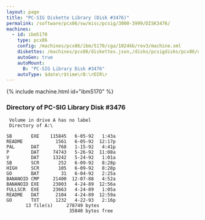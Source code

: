 ```yaml
---
layout: page
title: "PC-SIG Diskette Library (Disk #3476)"
permalink: /software/pcx86/sw/misc/pcsig/3000-3999/DISK3476/
machines:
  - id: ibm5170
    type: pcx86
    config: /machines/pcx86/ibm/5170/cga/1024kb/rev3/machine.xml
    diskettes: /machines/pcx86/diskettes.json,/disks/pcsigdisks/pcx86/diskettes.json
    autoGen: true
    autoMount:
      B: "PC-SIG Library Disk #3476"
    autoType: $date\r$time\rB:\rDIR\r
---
```


{% include machine.html id="ibm5170" %}

### Directory of PC-SIG Library Disk #3476

     Volume in drive A has no label
     Directory of A:\

    SB       EXE    115845   6-05-92   1:43a
    README            1561   6-05-92  12:17p
    PAL      DAT       768   1-15-92   4:41p
    P        DAT     74743   5-26-92  11:08a
    V        DAT     13242   5-24-92   1:01a
    SB       SCR       252   6-09-92   8:28p
    HIGH     SCR       105   6-09-92   8:28p
    GO       BAT        31   6-04-92   2:25a
    BANANOID CMP     21400  12-07-88   4:52a
    BANANOID EXE     23803   4-24-89  12:56a
    FULLSCR  EXE     23663   4-24-89   1:05a
    README   DAT      2104   4-24-89  12:59a
    GO       TXT      1232   4-22-93   2:16p
           13 file(s)     278749 bytes
                           35840 bytes free
